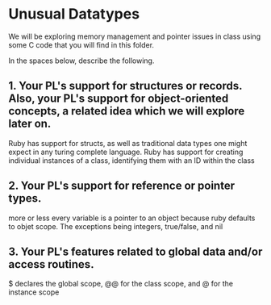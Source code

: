 # Unusual Datatypes

We will be exploring memory management and pointer issues in class using some C code that you will find in this folder.

In the spaces below, describe the following.

## 1. Your PL's support for structures or records. Also, your PL's support for object-oriented concepts, a related idea which we will explore later on.
Ruby has support for structs, as well as traditional data types one might expect in any turing complete language. Ruby has support for creating individual instances of a class, identifying them with an ID within the class

## 2. Your PL's support for reference or pointer types.
more or less every variable is a pointer to an object because ruby defaults to objet scope. The exceptions being integers, true/false, and nil

## 3. Your PL's features related to global data and/or access routines.

$ declares the global scope, @@ for the class scope, and @ for the instance scope
